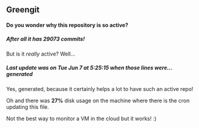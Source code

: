 ## Greengit

#### Do you wonder why this repository is so active?

##### After all it has 29073 commits!

But is it *really* active? Well...

##### Last update was on Tue Jun 7 at 5:25:15 when those lines were... generated

Yes, generated, because it certainly helps a lot to have such an active repo!

Oh and there was **27%** disk usage on the machine
where there is the cron updating this file.

Not the best way to monitor a VM in the cloud but it works! :)

